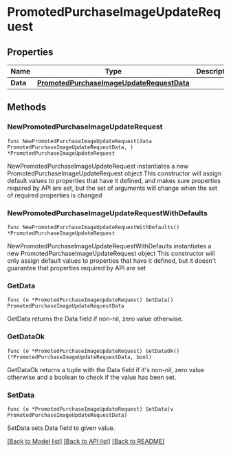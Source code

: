 # PromotedPurchaseImageUpdateRequest

## Properties

Name | Type | Description | Notes
------------ | ------------- | ------------- | -------------
**Data** | [**PromotedPurchaseImageUpdateRequestData**](PromotedPurchaseImageUpdateRequestData.md) |  | 

## Methods

### NewPromotedPurchaseImageUpdateRequest

`func NewPromotedPurchaseImageUpdateRequest(data PromotedPurchaseImageUpdateRequestData, ) *PromotedPurchaseImageUpdateRequest`

NewPromotedPurchaseImageUpdateRequest instantiates a new PromotedPurchaseImageUpdateRequest object
This constructor will assign default values to properties that have it defined,
and makes sure properties required by API are set, but the set of arguments
will change when the set of required properties is changed

### NewPromotedPurchaseImageUpdateRequestWithDefaults

`func NewPromotedPurchaseImageUpdateRequestWithDefaults() *PromotedPurchaseImageUpdateRequest`

NewPromotedPurchaseImageUpdateRequestWithDefaults instantiates a new PromotedPurchaseImageUpdateRequest object
This constructor will only assign default values to properties that have it defined,
but it doesn't guarantee that properties required by API are set

### GetData

`func (o *PromotedPurchaseImageUpdateRequest) GetData() PromotedPurchaseImageUpdateRequestData`

GetData returns the Data field if non-nil, zero value otherwise.

### GetDataOk

`func (o *PromotedPurchaseImageUpdateRequest) GetDataOk() (*PromotedPurchaseImageUpdateRequestData, bool)`

GetDataOk returns a tuple with the Data field if it's non-nil, zero value otherwise
and a boolean to check if the value has been set.

### SetData

`func (o *PromotedPurchaseImageUpdateRequest) SetData(v PromotedPurchaseImageUpdateRequestData)`

SetData sets Data field to given value.



[[Back to Model list]](../README.md#documentation-for-models) [[Back to API list]](../README.md#documentation-for-api-endpoints) [[Back to README]](../README.md)


